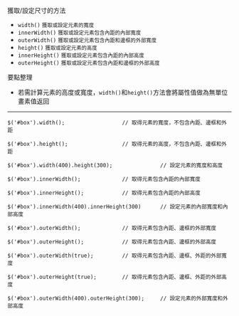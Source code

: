 獲取/設定尺寸的方法
- `width()` <small>獲取或設定元素的寬度</small>
- `innerWidth()` <small>獲取或設定元素包含內距的內部寬度</small>
- `outerWidth()` <small>獲取或設定元素包含內距和邊框的外部寬度</small>
- `height()` <small>獲取或設定元素的高度</small>
- `innerHeight()` <small>獲取或設定元素包含內距的內部高度</small>
- `outerHeight()` <small>獲取或設定元素包含內距和邊框的外部高度</small>

要點整理
- 若需計算元素的高度或寬度，`width()`和`height()`方法會將屬性值做為無單位畫素值返回

---

```
$('#box').width();					// 取得元素的寬度，不包含內距、邊框和外距
```

```
$('#box').height();					// 取得元素的高度，不包含內距、邊框和外距
```

```
$('#box').width(400).height(300);				// 設定元素的寬度和高度
```

```
$('#box').innerWidth();				// 取得元素包含內距的內部寬度
```

```
$('#box').innerHeight();			// 取得元素包含內距的內部高度
```

```
$('#box').innerWidth(400).innerHeight(300)		// 設定元素的內部寬度和內部高度
```

```
$('#box').outerWidth();				// 取得元素包含內距、邊框的外部寬度
```

```
$('#box').outerHeight();			// 取得元素包含內距、邊框的外部高度
```

```
$('#box').outerWidth(true);			// 取得元素包含內距、邊框、外距的外部寬度
```

```
$('#box').outerHeight(true);		// 取得元素包含內距、邊框、外距的外部高度
```

```
$('#box').outerWidth(400).outerHeight(300);		// 設定元素的外部寬度和外部高度
```